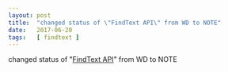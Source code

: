 ```yaml
---
layout: post
title:  "changed status of \"FindText API\" from WD to NOTE"
date:   2017-06-20
tags:   [ findtext ]
---
```


changed status of "[FindText API](/spec/findtext)" from WD to NOTE

